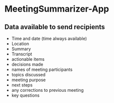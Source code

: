 # MeetingSummarizer-App

## Data available to send recipients
- Time and date (time always available)
- Location
- Summary
- Transcript
- actionable items
- decisions made
- names of meeting participants
- topics discussed
- meeting purpose
- next steps
- any corrections to previous meeting
- key questions
